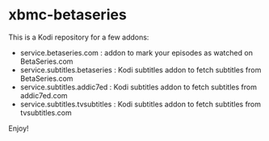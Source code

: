 xbmc-betaseries
===============

This is a Kodi repository for a few addons:

- service.betaseries.com : addon to mark your episodes as watched on BetaSeries.com
- service.subtitles.betaseries : Kodi subtitles addon to fetch subtitles from BetaSeries.com
- service.subtitles.addic7ed : Kodi subtitles addon to fetch subtitles from addic7ed.com
- service.subtitles.tvsubtitles : Kodi subtitles addon to fetch subtitles from tvsubtitles.com

Enjoy!
